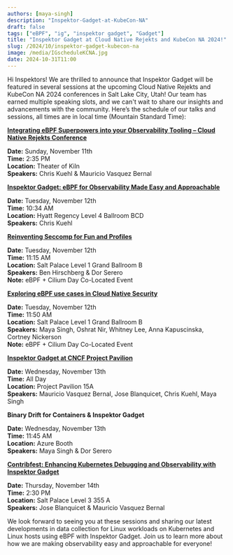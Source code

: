 ```yaml
---
authors: [maya-singh]
description: "Inspektor-Gadget-at-KubeCon-NA"
draft: false
tags: ["eBPF", "ig", "inspektor gadget", "Gadget"]
title: "Inspektor Gadget at Cloud Native Rejekts and KubeCon NA 2024!"
slug: /2024/10/inspektor-gadget-kubecon-na
image: /media/IGscheduleKCNA.jpg
date: 2024-10-31T11:00
---
```


Hi Inspektors! We are thrilled to announce that Inspektor Gadget will be featured in several sessions at the upcoming Cloud Native Rejekts and KubeCon NA 2024 conferences in Salt Lake City, Utah! Our team has earned multiple speaking slots, and we can't wait to share our insights and advancements with the community. Here’s the schedule of our talks and sessions, all times are in local time (Mountain Standard Time):

<!--truncate-->

[**Integrating eBPF Superpowers into your Observability Tooling – Cloud Native Rejekts Conference**](https://cfp.cloud-native.rejekts.io/cloud-native-rejekts-na-salt-lake-city-2024/talk/QSADK3/)

**Date:** Sunday, November 11th  
**Time:** 2:35 PM  
**Location:** Theater of Kiln  
**Speakers:** Chris Kuehl & Mauricio Vasquez Bernal

[**Inspektor Gadget: eBPF for Observability Made Easy and Approachable**](https://kccncna2024.sched.com/event/1iW8h/inspektor-gadget-ebpf-for-observability-made-easy-and-approachable-project-lightning-talk?iframe=no)

**Date:** Tuesday, November 12th  
**Time:** 10:34 AM  
**Location:** Hyatt Regency Level 4 Ballroom BCD  
**Speakers:** Chris Kuehl

[**Reinventing Seccomp for Fun and Profiles**](https://colocatedeventsna2024.sched.com/event/1izqj/reinventing-seccomp-for-fun-and-profiles-ben-hirschberg-armo-dor-serero-microsoft)

**Date:** Tuesday, November 12th  
**Time:** 11:15 AM  
**Location:** Salt Palace Level 1 Grand Ballroom B  
**Speakers:** Ben Hirschberg & Dor Serero  
**Note:** eBPF + Cilium Day Co-Located Event

[**Exploring eBPF use cases in Cloud Native Security**](https://colocatedeventsna2024.sched.com/event/1izr8/panel-exploring-ebpf-use-cases-in-cloud-native-security-oshrat-nir-armo-anna-kapuscinska-isovalent-now-part-of-cisco-whitney-lee-cncf-ambassador-maya-singh-microsoft-cortney-nickerson-kubeshop)

**Date:** Tuesday, November 12th  
**Time:** 11:50 AM  
**Location:** Salt Palace Level 1 Grand Ballroom B  
**Speakers:** Maya Singh, Oshrat Nir, Whitney Lee, Anna Kapuscinska, Cortney Nickerson  
**Note:** eBPF + Cilium Day Co-Located Event

[**Inspektor Gadget at CNCF Project Pavilion**](https://events.linuxfoundation.org/kubecon-cloudnativecon-north-america/program/project-engagement/#project-pavilion)

**Date:** Wednesday, November 13th  
**Time:** All Day  
**Location:** Project Pavilion 15A  
**Speakers:** Mauricio Vasquez Bernal, Jose Blanquicet, Chris Kuehl, Maya Singh

**Binary Drift for Containers & Inspektor Gadget**

**Date:** Wednesday, November 13th  
**Time:** 11:45 AM  
**Location:** Azure Booth  
**Speakers:** Maya Singh & Dor Serero

[**Contribfest: Enhancing Kubernetes Debugging and Observability with Inspektor Gadget**](https://kccncna2024.sched.com/event/1howr/contribfest-enhancing-kubernetes-debugging-and-observability-with-inspektor-gadget?iframe=no)

**Date:** Thursday, November 14th  
**Time:** 2:30 PM  
**Location:** Salt Palace Level 3 355 A  
**Speakers:** Jose Blanquicet & Mauricio Vasquez Bernal

We look forward to seeing you at these sessions and sharing our latest developments in data collection for Linux workloads on Kubernetes and Linux hosts using eBPF with Inspektor Gadget. Join us to learn more about how we are making observability easy and approachable for everyone!